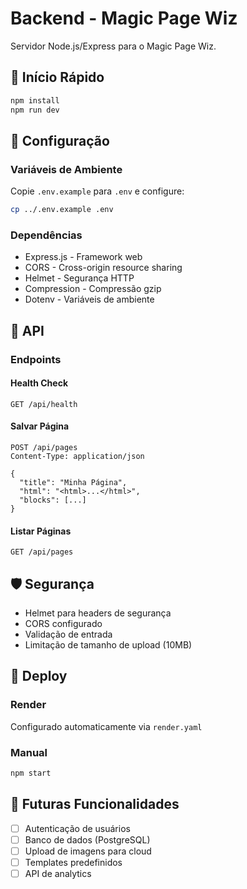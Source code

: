 # Backend - Magic Page Wiz

Servidor Node.js/Express para o Magic Page Wiz.

## 🚀 Início Rápido

```bash
npm install
npm run dev
```

## 🔧 Configuração

### Variáveis de Ambiente
Copie `.env.example` para `.env` e configure:

```bash
cp ../.env.example .env
```

### Dependências
- Express.js - Framework web
- CORS - Cross-origin resource sharing
- Helmet - Segurança HTTP
- Compression - Compressão gzip
- Dotenv - Variáveis de ambiente

## 📡 API

### Endpoints

#### Health Check
```
GET /api/health
```

#### Salvar Página
```
POST /api/pages
Content-Type: application/json

{
  "title": "Minha Página",
  "html": "<html>...</html>",
  "blocks": [...]
}
```

#### Listar Páginas
```
GET /api/pages
```

## 🛡️ Segurança

- Helmet para headers de segurança
- CORS configurado
- Validação de entrada
- Limitação de tamanho de upload (10MB)

## 🚀 Deploy

### Render
Configurado automaticamente via `render.yaml`

### Manual
```bash
npm start
```

## 🔮 Futuras Funcionalidades

- [ ] Autenticação de usuários
- [ ] Banco de dados (PostgreSQL)
- [ ] Upload de imagens para cloud
- [ ] Templates predefinidos
- [ ] API de analytics